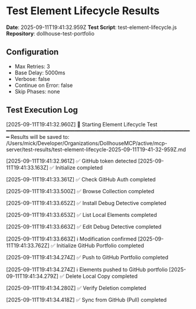 # Test Element Lifecycle Results

**Date**: 2025-09-11T19:41:32.959Z
**Test Script**: test-element-lifecycle.js
**Repository**: dollhouse-test-portfolio

## Configuration
- Max Retries: 3
- Base Delay: 5000ms
- Verbose: false
- Continue on Error: false
- Skip Phases: none

## Test Execution Log

[2025-09-11T19:41:32.960Z] 🧪 Starting Element Lifecycle Test
━━━━━━━━━━━━━━━━━━━━━━━━━━━━━━━━━━━━━━━━━━━━━━━━━━━━━━━━━━━━
Results will be saved to: /Users/mick/Developer/Organizations/DollhouseMCP/active/mcp-server/test-results/test-element-lifecycle-2025-09-11T19-41-32-959Z.md

[2025-09-11T19:41:32.961Z] ✅ GitHub token detected
[2025-09-11T19:41:33.163Z] ✅ Initialize completed

[2025-09-11T19:41:33.361Z] ✅ Check GitHub Auth completed

[2025-09-11T19:41:33.500Z] ✅ Browse Collection completed

[2025-09-11T19:41:33.652Z] ✅ Install Debug Detective completed

[2025-09-11T19:41:33.653Z] ✅ List Local Elements completed

[2025-09-11T19:41:33.663Z] ✅ Edit Debug Detective completed

[2025-09-11T19:41:33.663Z] ℹ️  Modification confirmed
[2025-09-11T19:41:33.762Z] ✅ Initialize GitHub Portfolio completed

[2025-09-11T19:41:34.274Z] ✅ Push to GitHub Portfolio completed

[2025-09-11T19:41:34.274Z] ℹ️  Elements pushed to GitHub portfolio
[2025-09-11T19:41:34.279Z] ✅ Delete Local Copy completed

[2025-09-11T19:41:34.280Z] ✅ Verify Deletion completed

[2025-09-11T19:41:34.418Z] ✅ Sync from GitHub (Pull) completed

